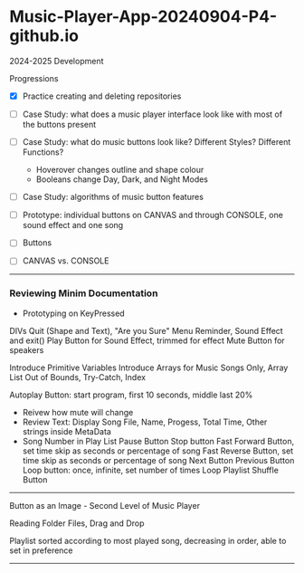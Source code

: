 # Music-Player-App-20240904-P4-github.io
2024-2025 Development

Progressions
- [x] Practice creating and deleting repositories
- [ ] Case Study: what does a music player interface look like with most of the buttons present
- [ ] Case Study: what do music buttons look like? Different Styles? Different Functions?
  - Hoverover changes outline and shape colour
  - Booleans change Day, Dark, and Night Modes
- [ ] Case Study: algorithms of music button features
- [ ] Prototype: individual buttons on CANVAS and through CONSOLE, one sound effect and one song

- [ ] Buttons
- [ ] CANVAS vs. CONSOLE

---

### Reviewing Minim Documentation
- Prototyping on KeyPressed

DIVs
Quit (Shape and Text), "Are you Sure" Menu Reminder, Sound Effect and exit()
Play Button for Sound Effect, trimmed for effect
Mute Button for speakers

Introduce Primitive Variables
Introduce Arrays for Music Songs Only, Array List Out of Bounds, Try-Catch, Index

Autoplay Button: start program, first 10 seconds, middle last 20%
- Reivew how mute will change
- Review Text: Display Song File, Name, Progess, Total Time, Other strings inside MetaData
- Song Number in Play List
Pause Button
Stop button
Fast Forward Button, set time skip as seconds or percentage of song
Fast Reverse Button, set time skip as seconds or percentage of song
Next Button
Previous Button
Loop button: once, infinite, set number of times
Loop Playlist
Shuffle Button

---

Button as an Image - Second Level of Music Player

Reading Folder Files, Drag and Drop

Playlist sorted according to most played song, decreasing in order, able to set in preference

---


